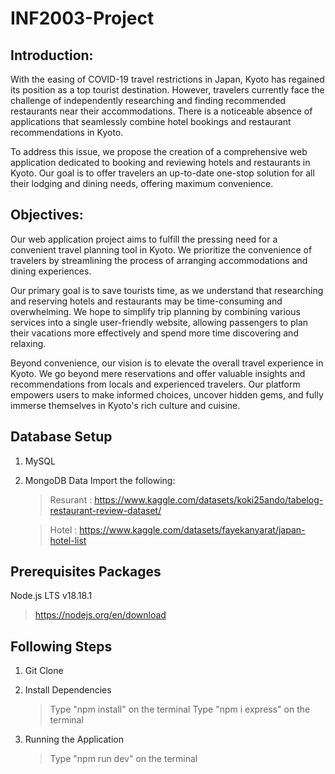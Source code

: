 # INF2003-Project

## Introduction:
With the easing of COVID-19 travel restrictions in Japan, Kyoto has regained its position as a top tourist destination. However, travelers currently face the challenge of independently researching and finding recommended restaurants near their accommodations. There is a noticeable absence of applications that seamlessly combine hotel bookings and restaurant recommendations in Kyoto.

To address this issue, we propose the creation of a comprehensive web application dedicated to booking and reviewing hotels and restaurants in Kyoto. Our goal is to offer travelers an up-to-date one-stop solution for all their lodging and dining needs, offering maximum convenience.

## Objectives:
Our web application project aims to fulfill the pressing need for a convenient travel planning tool in Kyoto. We prioritize the convenience of travelers by streamlining the process of arranging accommodations and dining experiences.

Our primary goal is to save tourists time, as we understand that researching and reserving hotels and restaurants may be time-consuming and overwhelming. We hope to simplify trip planning by combining various services into a single user-friendly website, allowing passengers to plan their vacations more effectively and spend more time discovering and relaxing.

Beyond convenience, our vision is to elevate the overall travel experience in Kyoto. We go beyond mere reservations and offer valuable insights and recommendations from locals and experienced travelers. Our platform empowers users to make informed choices, uncover hidden gems, and fully immerse themselves in Kyoto's rich culture and cuisine.

## Database Setup
1. MySQL
2. MongoDB
   Data Import the following:
   > Resurant : https://www.kaggle.com/datasets/koki25ando/tabelog-restaurant-review-dataset/
   
   > Hotel    : https://www.kaggle.com/datasets/fayekanyarat/japan-hotel-list
   

## Prerequisites Packages
Node.js LTS v18.18.1 
> https://nodejs.org/en/download

## Following Steps
1. Git Clone
2. Install Dependencies
   > Type "npm install" on the terminal
   > Type "npm i express" on the terminal
  
3. Running the Application
   > Type "npm run dev" on the terminal
